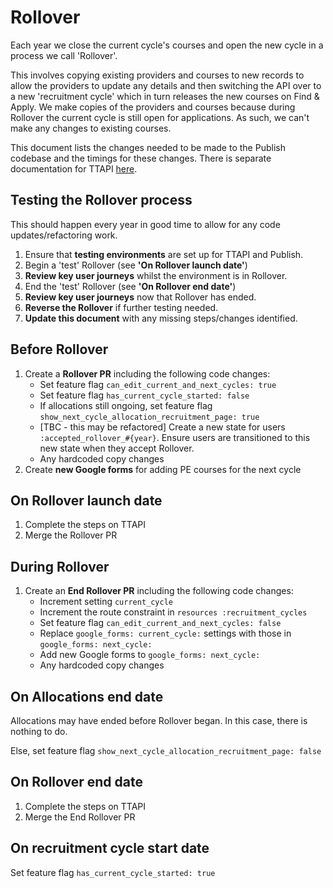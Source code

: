 # Rollover

Each year we close the current cycle's courses and open the new cycle in a
process we call 'Rollover'.

This involves copying existing providers and courses to new records to allow the
providers to update any details and then switching the API over to a new
'recruitment cycle' which in turn releases the new courses on Find & Apply. We
make copies of the providers and courses because during Rollover the current
cycle is still open for applications. As such, we can't make any changes to
existing courses.

This document lists the changes needed to be made to the Publish codebase and
the timings for these changes. There is separate documentation for TTAPI
[here](https://github.com/DFE-Digital/teacher-training-api/blob/master/docs/rollover.md).

## Testing the Rollover process

This should happen every year in good time to allow for any code
updates/refactoring work.

1. Ensure that **testing environments** are set up for TTAPI and Publish.
2. Begin a 'test' Rollover (see **'On Rollover launch date'**)
3. **Review key user journeys** whilst the environment is in Rollover.
4. End the 'test' Rollover (see **'On Rollover end date'**)
5. **Review key user journeys** now that Rollover has ended.
6. **Reverse the Rollover** if further testing needed.
7. **Update this document** with any missing steps/changes identified.

## Before Rollover

1. Create a **Rollover PR** including the following code changes:
    - Set feature flag `can_edit_current_and_next_cycles: true`
    - Set feature flag `has_current_cycle_started: false`
    - If allocations still ongoing, set feature flag
      `show_next_cycle_allocation_recruitment_page: true`
    - [TBC - this may be refactored] Create a new state for users
      `:accepted_rollover_#{year}`. Ensure users are transitioned to this new
      state when they accept Rollover.
    - Any hardcoded copy changes
2. Create **new Google forms** for adding PE courses for the next cycle

## On Rollover launch date

1. Complete the steps on TTAPI
2. Merge the Rollover PR

## During Rollover

1. Create an **End Rollover PR** including the following code changes:
    - Increment setting `current_cycle`
    - Increment the route constraint in `resources :recruitment_cycles`
    - Set feature flag `can_edit_current_and_next_cycles: false`
    - Replace `google_forms: current_cycle:` settings with those in
      `google_forms: next_cycle:`
    - Add new Google forms to `google_forms: next_cycle:`
    - Any hardcoded copy changes

## On Allocations end date

Allocations may have ended before Rollover began. In this case, there is nothing
to do.

Else, set feature flag `show_next_cycle_allocation_recruitment_page: false`

## On Rollover end date

1. Complete the steps on TTAPI
1. Merge the End Rollover PR

## On recruitment cycle start date

Set feature flag `has_current_cycle_started: true`